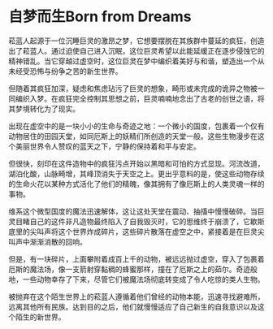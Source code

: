 # 自梦而生Born from Dreams

菘蓝人起源于一位沉睡巨灵的激昂之梦，它想要摆脱在其族群中蔓延的疯狂，创造出了菘蓝人。通过迫使自己进入沉眠，这位巨灵希望以此能延缓正在逐步侵蚀它的精神错乱。当它穿越过虚空时，这位巨灵在梦中编织着美好与和谐，塑造出一个从未经受恐怖与纷争之苦的新生世界。

但随着其疯狂加深，疑虑和焦虑玷污了巨灵的想象，畸形或未完成的诡异之物被一同编织入梦。在疯狂完全控制其思想之前，巨灵喃喃地念出了古老的创世之语，将其梦境转化为了现实。

出现在虚空中的是一块小小的生命与奇迹之地：一个微小的国度，包裹着一个仅有动物居住的田园天堂，如同厄斯上的妖精们所创造的天堂一般。这些生物漫步在这个美丽世界令人赞叹的蓝天之下，宁静的保持着和平与安定。

但很快，刻印在这件造物中的疯狂污点开始以黑暗和可怕的方式显现。河流改道，湖泊化酸，山脉畸增，其峰顶消失于天空之上。更出乎意料的是，使这些动物存续的生命火花以某种方式活化了他们的精魄，像其拥有了像厄斯上的人类灵魂一样的事物。

维系这个微型国度的魔法迅速解体，这让这处天堂在震动、抽搐中慢慢破碎。当巨灵目睹自己的这件非凡造物最终陷入了自我毁灭时，它的思维终于崩溃了，它歇斯底里的尖叫声将这个世界炸成碎片，这些碎片散落在虚空之中，紧接着是在巨灵尖叫声中渐渐消散的回响。

但是，有一块碎片，上面攀附着成百上千的动物，被远远抛过虚空，穿入了包裹着厄斯的魔法场，像一支箭射穿黏稠的蜂蜜那样，撞在了厄斯之上的茹尔。奇迹般地，一些动物幸存了下来，尽管它们被魔法场彻底转变成了令人吃惊的类人生物。

被抛弃在这个陌生世界上的菘蓝人遵循着他们曾经的动物本能，迅速寻找避难所，远离其他所有民族。达到目的之后，他们就慢慢适应了自己新生的自我意识以及这个陌生的新世界。
